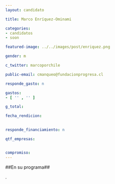 ```yaml
---
layout: candidato

title: Marco Enríquez-Ominami

categories: 
- candidatos
- soon

featured-image: ../../images/post/enriquez.png

gender: m

c_twitter: marcoporchile

public-email: cmanqueo@fundacionprogresa.cl

responde_gasto: n

gastos:
- [ '' , '' ]

g_total:

fecha_rendicion:

 
responde_financiamiento: n

qtf_empresas:


compromiso:
---
```

##En su programa##

.

